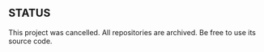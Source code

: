 ## STATUS

This project was cancelled. All repositories are archived. Be free to use its source code.
